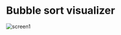 # Bubble sort visualizer

![screen1](https://user-images.githubusercontent.com/49656590/210807495-fcd2f4b8-9e3c-488a-ad0b-7959f100ddd6.png)
